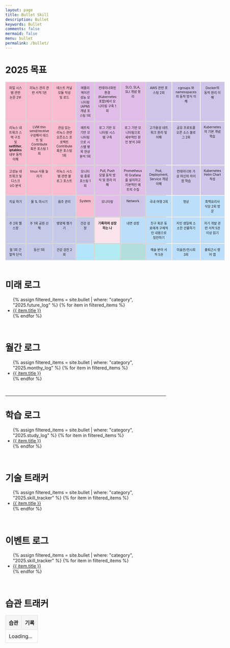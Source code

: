 ```yaml
---
layout: page
title: Bullet Skill
description: Bullet
keywords: Bullet
comments: false
mermaid: false
menu: bullet
permalink: /bullet/
---
```


<style>
    .mandalart {
        display: grid;
        grid-template-columns: repeat(9, 1fr);
        gap: 1px;
        background-color: #ccc;
    }
    .mandalart div {
        background-color: #fff;
        padding: 10px;
        text-align: center;
        border: 1px solid #ddd;
        font-size: 10px;
    }
    .mandalart div.center {
        background-color: #fce4ec;
        font-weight: bold;
    }
    .mandalart div.pastel1 { background-color: #f8bbd0; }
    .mandalart div.pastel2 { background-color: #e1bee7; }
    .mandalart div.pastel3 { background-color: #d1c4e9; }
    .mandalart div.pastel4 { background-color: #c5cae9; }
    .mandalart div.pastel5 { background-color: #bbdefb; }
    .mandalart div.pastel6 { background-color: #b3e5fc; }
    .mandalart div.pastel7 { background-color: #b2ebf2; }
    .mandalart div.pastel8 { background-color: #b2dfdb; }
</style>

# 2025 목표

<section>
    <div class="mandalart">
        <div class="pastel1">파일 시스템 관련 논문 2부</div>
        <div class="pastel1">리눅스 관리 관련 서적 1권</div>
        <div class="pastel1">테스트 커널 모듈 작성 및 로드</div>
        <div class="pastel2">애플리케이션 성능 모니터링(APM) 개념 포스팅 1회</div>
        <div class="pastel2">컨테이너화된 환경(Kubernetes 포함)에서 모니터링 구축 1회</div>
        <div class="pastel2">SLO, SLA, SLI 개념 정리</div>
        <div class="pastel3">AWS 관련 포스팅 2회</div>
        <div class="pastel3">cgroups 와 namesspaces 의 동작 방식 이해</div>
        <div class="pastel3">Docker의 동작 원리 이해</div>
        <!-- next -->
        <div class="pastel1">리눅스 네트워크 스택 구조 및 <strong>netfilter</strong>, <strong>iptables</strong> 내부 동작 이해</div>
        <!-- 심화 학습: LVM 소스 분석 > LVM 어플 > LVM 어플에 기여 > LVM 에 기여 -->
        <div class="pastel1">LVM thin send/receive 구성해서 테스트 및 Contribute 혹은 포스팅 1회</div>
        <div class="pastel1">관심 있는 리눅스 관련 오픈소스 프로젝트 Contribute 혹은 포스팅 1회</div>
        <!-- Prometheus, Grafana, Datadog -->
        <div class="pastel2">매트릭 기반 모니터링으로 시스템 병목 현상 분석 1회</div>
        <!-- (Elasticsearch, Logstash, Kibana), Splunk, Loki -->
        <div class="pastel2">로그 기반 모니터링 시스템 구축</div>
        <div class="pastel2">로그 기반 모니터링으로 세부적인 원인 분석 3회</div>
        <div class="pastel3">고가용성 네트워크 원리 및 이해</div>
        <div class="pastel3">공유 프로토콜 오픈 소스 블로그 2회</div>
        <div class="pastel3">Kubernetes의 기본 개념 학습</div>
        <!-- next -->
        <div class="pastel1">고성능 네트워크 및 디스크 I/O 분석</div>
        <div class="pastel1">tmux 사용 늘리기</div>
        <div class="pastel1">리눅스 시스템 관련 블로그 포스트</div>
        <div class="pastel2">모니터링 종류 포스팅 1회</div>
        <div class="pastel2">Pull, Push 모델 동작 방식 및 원리 이해</div>
        <div class="pastel2">Prometheus와 Grafana를 설치하고 기본적인 메트릭 수집</div>
        <div class="pastel3">Pod, Deployment, Service 개념 이해</div>
        <div class="pastel3">컨테이너와 가상 머신의 차이점 학습</div>
        <div class="pastel3">Kubernetes Helm Chart 작성</div>
        <!-- next -->
        <div class="pastel4">치실 하기</div>
        <div class="pastel4">물 1L 마시기</div>
        <div class="pastel4">음주 관리</div>
        <div class="pastel1">System</div>
        <div class="pastel2">모니터링</div>
        <div class="pastel3">Network</div>
        <div class="pastel5">국내 여행 2회</div>
        <div class="pastel5">명상</div>
        <div class="pastel5">흑백요리사 식당 2회 방문</div>
        <!-- next -->
        <div class="pastel4">주 2회 헬스장</div>
        <div class="pastel4">주 1회 공원 산책</div>
        <div class="pastel4">영양제 챙기기</div>
        <div class="pastel4">건강 성장</div>
        <div class="center"><strong>기록하며 성장하는 나</strong></div>
        <div class="pastel5">내면 성장</div>
        <div class="pastel5">친구 혹은 동료에게 구체적인 내용으로 칭찬하기</div>
        <div class="pastel5">지인 생일에 소소한 선물하기</div>
        <div class="pastel5">자기 개발 관련 서적 5권 이상 읽기</div>
        <!-- next -->
        <div class="pastel4">월 1회 간헐적 단식</div>
        <div class="pastel4">등산 1회</div>
        <div class="pastel4">건강 검진 2회</div>
        <div class="pastel6"></div>
        <div class="pastel7"></div>
        <div class="pastel8"></div>
        <div class="pastel5">예술 분야 서적 5권</div>
        <div class="pastel5">미술관/전시회 3회</div>
        <div class="pastel5">출퇴근시 영어 앱</div>
    </div>

</section>

<br>

# 미래 로그

<ul class="listing">
    {% assign filtered_items = site.bullet | where: "category", "2025.future_log" %}
    {% for item in filtered_items %}
    <li class="listing-item" tags="{% for tag in item.tags %}{{ tag }} {% endfor %}">
        <a href="{{ site.url }}{{ item.url }}">{{ item.title }}</a>
    </li>
    {% endfor %}
</ul>

<br>

# 월간 로그

<ul class="listing">
    {% assign filtered_items = site.bullet | where: "category", "2025.monthy_log" %}
    {% for item in filtered_items %}
    <li class="listing-item" tags="{% for tag in item.tags %}{{ tag }} {% endfor %}">
        <a href="{{ site.url }}{{ item.url }}">{{ item.title }}</a>
    </li>
    {% endfor %}
</ul>

<br>

---

# 학습 로그

<ul class="listing">
    {% assign filtered_items = site.bullet | where: "category", "2025.study_log" %}
    {% for item in filtered_items %}
    <li class="listing-item" tags="{% for tag in item.tags %}{{ tag }} {% endfor %}">
        <a href="{{ site.url }}{{ item.url }}">{{ item.title }}</a>
    </li>
    {% endfor %}
</ul>

<br>

# 기술 트래커

<ul class="listing">
    {% assign filtered_items = site.bullet | where: "category", "2025.skill_tracker" %}
    {% for item in filtered_items %}
    <li class="listing-item" tags="{% for tag in item.tags %}{{ tag }} {% endfor %}">
        <a href="{{ site.url }}{{ item.url }}">{{ item.title }}</a>
    </li>
    {% endfor %}
</ul>

<br>

# 이벤트 로그

<ul class="listing">
    {% assign filtered_items = site.bullet | where: "category", "2025.skill_tracker" %}
    {% for item in filtered_items %}
    <li class="listing-item" tags="{% for tag in item.tags %}{{ tag }} {% endfor %}">
    <a href="{{ site.url }}{{ item.url }}">{{ item.title }}</a>
    </li>
    {% endfor %}
</ul>

<br>

# 습관 트래커

<style>
    .habit-tracker table {
        width: 100%;
        border-collapse: collapse;
        margin-top: 20px;
    }
    .habit-tracker th, .habit-tracker td {
        border: 1px solid #ddd;
        padding: 10px;
        text-align: left;
    }
    .habit-tracker th {
        background-color: #f4f4f4;
    }
</style>

<table class="habit-tracker" id="habit-tracker">
    <thead>
        <tr>
            <th>습관</th>
            <th>기록</th>
        </tr>
    </thead>
    <tbody>
        <tr>
            <td colspan="2">Loading...</td>
        </tr>
    </tbody>
</table>

<!-- ref:https://lourcode.kr/posts/Jekyll-%EA%B8%B0%EB%B0%98-Github-Pages%EC%99%80-Notion-Page-%EC%97%B0%EB%8F%99/#github-%ED%99%98%EA%B2%BD-%EC%84%A4%EC%A0%95 -->

<script>
    async function fetchHabitData() {
        const response = await fetch('2025/notion_data.json');
        const data = await response.json();
        const habits = {};

        data.results.forEach(item => {
            const habit = item.properties['습관'].title[0]?.plain_text;
            const date = item.properties['날짜'].date.start;

            if (!habits[habit]) {
                habits[habit] = [];
            }

            habits[habit].push(date);
        });

        renderHabitTracker(habits);
    }

    function renderHabitTracker(habitData) {
        const trackerTable = document.getElementById('habit-tracker').querySelector('tbody');
        trackerTable.innerHTML = '';

        for (const [habit, dates] of Object.entries(habitData)) {
            const row = document.createElement('tr');

            const habitCell = document.createElement('td');
            habitCell.textContent = habit;
            row.appendChild(habitCell);

            const recordCell = document.createElement('td');
            const starCount = dates.length;
            recordCell.textContent = '★'.repeat(starCount);
            row.appendChild(recordCell);

            trackerTable.appendChild(row);
        }
    }

    fetchHabitData();
</script>
